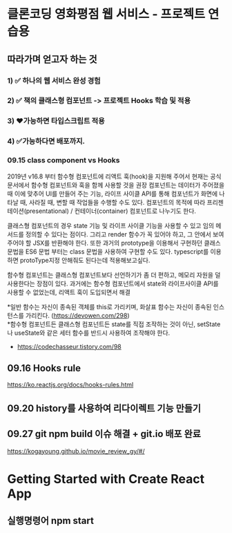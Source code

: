 # 클론코딩 영화평점 웹 서비스 - 프로젝트 연습용


## 따라가며 얻고자 하는 것
### 1) ✅ 하나의 웹 서비스 완성 경험
### 2) ✅ 책의 클래스형 컴포넌트 -> 프로젝트 Hooks 학습 및 적용
### 3) ❤가능하면 타입스크립트 적용
### 4) ✅가능하다면 배포까지. 
 
 


### 09.15 class component vs Hooks
2019년 v16.8 부터 함수형 컴포넌트에 리액트 훅(hook)을 지원해 주어서 현재는 공식 문서에서 함수형 컴포넌트와 훅을 함께 사용할 것을 권장
컴포넌트는 데이터가 주어졌을 때 이에 맞추어 UI를 만들어 주는 기능, 라이프 사이클 API를 통해 컴포넌트가 화면에 나타날 때, 사라질 때, 변할 때 작업들을 수행할 수도 있다. 
컴포넌트의 목적에 따라 프리젠테이션(presentational) / 컨테이너(container) 컴포넌트로 나누기도 한다.

클래스형 컴포넌트의 경우 state 기능 및 라이프 사이클 기능을 사용할 수 있고 임의 메서드를 정의할 수 있다는 점이다. 
그리고 render 함수가 꼭 있어야 하고, 그 안에서 보여 주어야 할 JSX를 반환해야 한다. 
또한 과거의 prototype을 이용해서 구현하던 클래스 문법을 ES6 문법 부터는 class 문법을 사용하여 구현할 수도 있다. 
typescript를 이용하면 protoType지정 안해줘도 된다는데 적용해보고싶다.

함수형 컴포넌트는 클래스형 컴포넌트보다 선언하기가 좀 더 편하고, 메모리 자원을 덜 사용한다는 장점이 있다.
과거에는 함수형 컴포넌트에서 state와 라이프사이클 API를 사용할 수 없었는데, 리액트 훅이 도입되면서 해결

*일반 함수는 자신이 종속된 객체를 this로 가리키며, 화살표 함수는 자신이 종속된 인스턴스를 가리킨다. (https://devowen.com/298) <br/>
*함수형 컴포넌트든 클래스형 컴포넌트든 state를 직접 조작하는 것이 아닌, setState나 useState와 같은 세터 함수를 반드시 사용하여 조작해야 한다.<br/>
* https://codechasseur.tistory.com/98

## 09.16 Hooks rule
https://ko.reactjs.org/docs/hooks-rules.html

## 09.20 history를 사용하여 리다이렉트 기능 만들기

## 09.27 git npm build 이슈 해결 + git.io 배포 완료
https://kogayoung.github.io/movie_review_gy/#/

# Getting Started with Create React App
## 실행명령어 npm start
